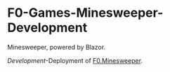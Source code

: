 # F0-Games-Minesweeper-Development
Minesweeper, powered by Blazor.

_Development_-Deployment of [F0.Minesweeper](https://github.com/Flash0ver/F0.Minesweeper).
